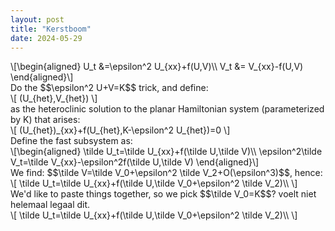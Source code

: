 ```yaml
---
layout: post
title: "Kerstboom"
date: 2024-05-29
---
```

<div>\[\begin{aligned}
U_t &=\epsilon^2 U_{xx}+f(U,V)\\
V_t &= V_{xx}-f(U,V)
\end{aligned}\]</div>
Do the $$\epsilon^2 U+V=K$$ trick, and define:
<div>\[
(U_{het},V_{het})
\]</div>
as the heteroclinic solution to the planar Hamiltonian system (parameterized by K) that arises:
<div>\[
(U_{het})_{xx}+f(U_{het},K-\epsilon^2 U_{het})=0
\]</div>
Define the fast subsystem as:
<div>\[\begin{aligned}
\tilde U_t=\tilde U_{xx}+f(\tilde U,\tilde V)\\
\epsilon^2\tilde V_t=\tilde V_{xx}-\epsilon^2f(\tilde U,\tilde V)
\end{aligned}\]</div>
We find: $$\tilde V=\tilde V_0+\epsilon^2 \tilde V_2+O(\epsilon^3)$$, hence:
<div>\[
\tilde U_t=\tilde U_{xx}+f(\tilde U,\tilde V_0+\epsilon^2 \tilde V_2)\\
\]</div>
We'd like to paste things together, so we pick $$\tilde V_0=K$$? voelt niet helemaal legaal dit.
<div>\[
\tilde U_t=\tilde U_{xx}+f(\tilde U,\tilde V_0+\epsilon^2 \tilde V_2)\\
\]</div>

